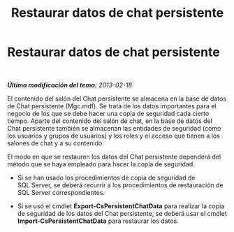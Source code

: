 ﻿---
title: Restaurar datos de chat persistente
TOCTitle: Restaurar datos de chat persistente
ms:assetid: c251a7fa-50da-434b-b39a-17f5978ce736
ms:mtpsurl: https://technet.microsoft.com/es-es/library/JJ945649(v=OCS.15)
ms:contentKeyID: 52061734
ms.date: 01/07/2017
mtps_version: v=OCS.15
ms.translationtype: HT
---

# Restaurar datos de chat persistente

 

_**Última modificación del tema:** 2013-02-18_

El contenido del salón del Chat persistente se almacena en la base de datos de Chat persistente (Mgc.mdf). Se trata de los datos importantes para el negocio de los que se debe hacer una copia de seguridad cada cierto tiempo. Aparte del contenido del salón de chat, en la base de datos del Chat persistente también se almacenan las entidades de seguridad (como los usuarios y grupos de usuarios) y los roles y el acceso que tienen a los salones de chat y a su contenido.

El modo en que se restauren los datos del Chat persistente dependerá del método que se haya empleado para hacer la copia de seguridad.

  - Si se han usado los procedimientos de copia de seguridad de SQL Server, se deberá recurrir a los procedimientos de restauración de SQL Server correspondientes.

  - Si se usó el cmdlet **Export-CsPersistentChatData** para realizar la copia de seguridad de los datos del Chat persistente, se deberá usar el cmdlet **Import-CsPersistentChatData** para restaurar los datos.

